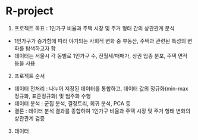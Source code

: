 # R-project
1. 프로젝트 목표 : 1인가구 비율과 주택 시장 및 주거 형태 간의 상관관계 분석

- 1인가구가 증가함에 따라 야기되는 사회적 변화 중 부동산, 주택과 관련된 특성의 변화를 탐색하고자 함
- 데이터는 서울시 각 동별로 1인가구 수, 전월세/매매가, 상권 업종 분포, 주택 면적 등을 사용

2. 프로젝트 순서
- 데이터 전처리 : 나누어 저장된 데이터를 통합하고, 데이터 값의 정규화(min-max 정규화, 표준정규화) 및 범주화 수행
- 데이터 분석 : 군집 분석, 결정트리, 회귀 분석, PCA 등
- 결론 : 데이터 분석 결과를 종합하여 1인가구 비율과 주택 시장 및 주거 형태 변화의 상관관계 검증

3. 데이터 
